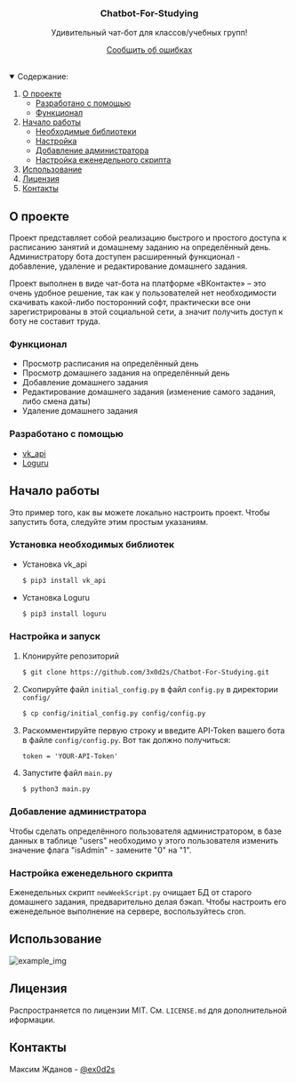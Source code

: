 <!-- PROJECT LOGO -->
<p align="center">
  <h3 align="center">Chatbot-For-Studying</h3>
  <p align="center">
    Удивительный чат-бот для классов/учебных групп!
  </p>
  <p align="center">
    <a href="https://github.com/3x0d2s/Chatbot-For-Studying/issues">Сообщить об ошибках</a>
  </p>
</p>

<br />
<!-- TABLE OF CONTENTS -->
<details open="open">
  <summary>Содержание:</summary>
  <ol>
    <li>
      <a href="#О-проекте">О проекте</a>
      <ul>
        <li><a href="#Разработано-с-помощью">Разработано с помощью</li>
        <li><a href="#Функционал">Функционал</li>
      </ul>
    </li>
    <li>
      <a href="#Начало-работы">Начало работы</a>
      <ul>
        <li><a href="#Установка-необходимых-библиотек">Необходимые библиотеки</a></li>
        <li><a href="#Настройка">Настройка</a></li>
        <li><a href="#Добавление-администратора">Добавление администратора</a></li>
        <li><a href="#Настройка-еженедельного-скрипта">Настройка еженедельного скрипта</a></li>
      </ul>
    </li>
    <li><a href="#Использование">Использование</a></li>
    <li><a href="#Лицензия">Лицензия</a></li>
    <li><a href="#Контакты">Контакты</a></li>
  </ol>
</details>

<!-- ABOUT THE PROJECT -->

## О проекте

Проект представляет собой реализацию быстрого и простого доступа к расписанию занятий и домашнему заданию на определённый день. Администратору бота доступен расширенный функционал - добавление, удаление и редактирование домашнего задания.

Проект выполнен в виде чат-бота на платформе «ВКонтакте» – это очень удобное решение, так как у пользователей нет необходимости скачивать какой-либо посторонний софт, практически все они зарегистрированы в этой социальной сети, а значит получить доступ к боту не составит труда.

### Функционал

- Просмотр расписания на определённый день
- Просмотр домашнего задания на определённый день
- Добавление домашнего задания
- Редактирование домашнего задания (изменение самого задания, либо смена даты)
- Удаление домашнего задания

### Разработано с помощью

- [vk_api](https://github.com/python273/vk_api)
- [Loguru ](https://github.com/Delgan/loguru)

<!-- GETTING STARTED -->

## Начало работы

Это пример того, как вы можете локально настроить проект. Чтобы запустить бота, следуйте этим простым указаниям.

### Установка необходимых библиотек

- Установка vk_api
  ```sh
  $ pip3 install vk_api
  ```
- Установка Loguru
  ```sh
  $ pip3 install loguru
  ```

### Настройка и запуск

1. Клонируйте репозиторий
   ```sh
   $ git clone https://github.com/3x0d2s/Chatbot-For-Studying.git
   ```
2. Скопируйте файл `initial_config.py` в файл `config.py` в директории `config/`
   ```sh
   $ cp config/initial_config.py config/config.py
   ```
3. Раскомментируйте первую строку и введите API-Token вашего бота в файле `config/config.py`. Вот так должно получиться:
   ```PY
   token = 'YOUR-API-Token'
   ```
5. Запустите файл `main.py`
   ```sh
   $ python3 main.py
   ```

### Добавление администратора

Чтобы сделать определённого пользователя администратором, в базе данных в таблице "users" необходимо у этого пользователя изменить значение флага "isAdmin" - замените "0" на "1".

### Настройка еженедельного скрипта

Еженедельных скрипт `newWeekScript.py` очищает БД от старого домашнего задания, предварительно делая бэкап. Чтобы настроить его еженедельное выполнение на сервере, воспользуйтесь cron.

<!-- USAGE EXAMPLES -->

## Использование

![example_img](https://user-images.githubusercontent.com/58226124/116445943-1d305b80-a85f-11eb-9c9d-f6d3bc67766f.png)

<!-- LICENSE -->

## Лицензия

Распространяется по лицензии MIT. См. `LICENSE.md` для дополнительной иформации.

<!-- CONTACT -->

## Контакты

Максим Жданов - [@ex0d2s](https://t.me/ex0d2s)
